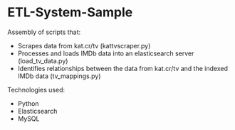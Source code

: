 # ETL-System-Sample

Assembly of scripts that:

* Scrapes data from kat.cr/tv (kattvscraper.py)
* Processes and loads IMDb data into an elasticsearch server (load_tv_data.py)
* Identifies relationships between the data from kat.cr/tv and the indexed IMDb data (tv_mappings.py)

Technologies used:
* Python
* Elasticsearch
* MySQL
